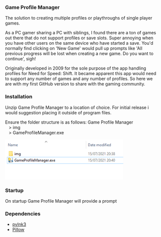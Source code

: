 ### Game Profile Manager

The solution to creating multiple profiles or playthroughs of single player games.

As a PC gamer sharing a PC with siblings, I found there are a ton of games out there that do not support profiles or save slots. Super annoying when you have other users on the same device who have started a save. You'd normally find clicking on 'New Game' would pull up prompts like 'All previous progress will be lost when creating a new game. Do you want to continue', sigh!

Originally developed in 2009 for the sole purpose of the app handling profiles for Need for Speed: Shift. It became apparent this app would need to support any number of games and any number of profiles. So here we are with my first GitHub version to share with the gaming community.

### Installation

Unzip Game Profile Manager to a location of choice. For initial release i would suggestion placing it outside of program files.

Ensure the folder structure is as follows:
Game Profile Manager  
&nbsp;&nbsp;&nbsp;> img  
&nbsp;&nbsp;&nbsp;> GameProfileManager.exe

![Folder structure](userguide_img/folders.png)

### Startup

On startup Game Profile Manager will provide a prompt

### Dependencies

- [pylnk3](https://github.com/strayge/pylnk)
- [Pillow](https://pillow.readthedocs.io/en/stable/)